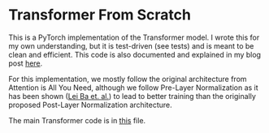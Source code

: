 # Transformer From Scratch

This is a PyTorch implementation of the Transformer model. I wrote this for my own understanding, but it is test-driven (see tests)
and is meant to be clean and efficient. This code is also documented and explained
in my blog post [here](http://localhost:8891/2023/12/23/transformer-from-scratch-in-pytorch-model/).

For this implementation, we mostly follow the original architecture 
from Attention is All You Need, although we follow Pre-Layer Normalization as 
it has been shown ([Lei Ba et. al.](https://arxiv.org/pdf/1607.06450.pdf)) to lead to better training than the originally 
proposed Post-Layer Normalization architecture. 

The main Transformer code is in [this](https://github.com/ltrujello/Transformer/blob/main/src/transformer/model.py) file.
